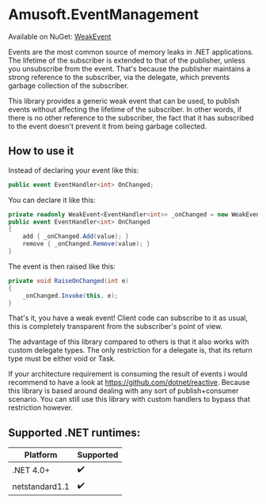 # Amusoft.EventManagement

Available on NuGet: [WeakEvent](https://www.nuget.org/packages/WeakEvent/)

Events are the most common source of memory leaks in .NET applications. The lifetime of the subscriber is extended to that of the publisher, unless you unsubscribe from the event. That's because the publisher maintains a strong reference to the subscriber, via the delegate, which prevents garbage collection of the subscriber.

This library provides a generic weak event that can be used, to publish events without affecting the lifetime of the subscriber.
In other words, if there is no other reference to the subscriber, the fact that it has subscribed to the event doesn't prevent it
from being garbage collected.

## How to use it

Instead of declaring your event like this:

```csharp
public event EventHandler<int> OnChanged;
```

You can declare it like this:

```csharp
private readonly WeakEvent<EventHandler<int>> _onChanged = new WeakEvent<EventHandler<int>>();
public event EventHandler<int> OnChanged
{
    add { _onChanged.Add(value); }
    remove { _onChanged.Remove(value); }
}
```

The event is then raised like this:

```csharp
private void RaiseOnChanged(int e)
{
    _onChanged.Invoke(this, e);
}
```

That's it, you have a weak event! Client code can subscribe to it as usual, this is completely transparent from the subscriber's
point of view.

The advantage of this library compared to others is that it also works with custom delegate types.
The only restriction for a delegate is, that its return type must be either void or Task.

If your architecture requirement is consuming the result of events i would recommend to have a look at https://github.com/dotnet/reactive. Because this library is based around dealing with any sort of publish+consumer scenario. You can still use this library with custom handlers to bypass that restriction however.

## Supported .NET runtimes:

| Platform | Supported |
| --- | --- |
| .NET 4.0+ | :heavy_check_mark: |
| netstandard1.1 | :heavy_check_mark: |
